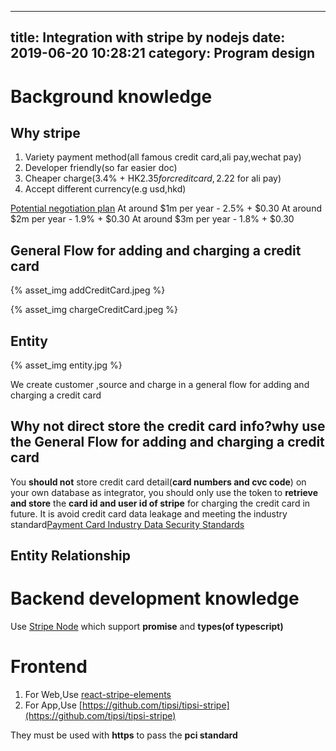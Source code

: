 
---
title: Integration with stripe by nodejs
date: 2019-06-20 10:28:21
category: Program design
---

# Background knowledge

## Why stripe 
1. Variety payment method(all famous credit card,ali pay,wechat pay)
2. Developer friendly(so far easier doc)
3. Cheaper charge(3.4% + HK$2.35 for credit card,2.2% + HK$2 for ali pay)
4. Accept different currency(e.g usd,hkd)

[Potential negotiation plan](https://ordermetrics.com/profit-guide/reduce-payment-processing-fees/how-to-negotiate-payment-processing-fees-with-stripe/)
At around $1m per year - 2.5% + $0.30
At around $2m per year - 1.9% + $0.30
At around $3m per year - 1.8% + $0.30


## General Flow for adding and charging a credit card 


{% asset_img addCreditCard.jpeg %}

{% asset_img chargeCreditCard.jpeg %}

## Entity

{% asset_img entity.jpg %}

We create customer ,source and charge in a general flow for adding and charging a credit card

## Why not direct store the credit card info?why use the General Flow for adding and charging a credit card

You **should not** store credit card detail(**card numbers and cvc code**) on your own database as integrator, you should only use the token to **retrieve and store** the **card id and user id of stripe** for charging the credit card in future. It is avoid credit card data leakage and meeting the industry standard[Payment Card Industry Data Security Standards](https://www.pcisecuritystandards.org/pci_security/)

## Entity Relationship

# Backend development knowledge

Use [Stripe Node](https://github.com/stripe/stripe-node) which support **promise** and **types(of typescript)**

# Frontend

1. For Web,Use [react-stripe-elements](https://github.com/stripe/react-stripe-elements)
2. For App,Use [https://github.com/tipsi/tipsi-stripe](https://github.com/tipsi/tipsi-stripe) 

They must be used with **https** to pass the **pci standard**